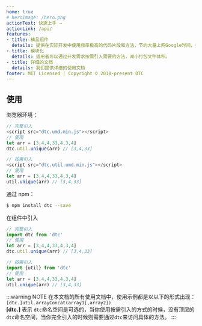 ```yaml
---
home: true
# heroImage: /hero.png
actionText: 快速上手 →
actionLink: /api/
features:
- title: 精品组件
  details: 提供在实际开发中使用频率极高的代码片段和方法，节约大量上网Google时间，提高工作效率。
- title: 模块化
  details: 适用者可以通过开发需求按需引入需要的方法，减小打包文件体积。
- title: 详细的文档
  details: 我们提供详细的使用文档
footer: MIT Licensed | Copyright © 2018-present DTC
---
```


## 使用
浏览器环境：
```js
// 完整引入
<script src="dtc.umd.min.js"></script>
// 使用
let arr = [3,4,4,33,4,3,4]
dtc.util.unique(arr) // [3,4,33]

```
```js
// 按需引入
<script src="dtc.util.umd.min.js"></script>
// 使用
let arr = [3,4,4,33,4,3,4]
util.unique(arr) // [3,4,33]

```
通过 npm：
```bash
$ npm install dtc --save
```
在组件中引入
```js
// 完整引入
import dtc from 'dtc'
// 使用
let arr = [3,4,4,33,4,3,4]
dtc.util.unique(arr) // [3,4,33]

// 按需引入
import {util} from 'dtc'
// 使用
let arr = [3,4,4,33,4,3,4]
util.unique(arr) // [3,4,33]
```
:::warning NOTE
在本文档的所有使用文档中，使用示例都是以以下的形式出现：  
`[dtc.]util.arrayConcat(array1[,array2])`  
**[dtc.]** 表示 `dtc`命名空间是可选的，当你使用按需引入的方式的时候，没有顶层的`dtc`命名空间，当你完全引入的时候则需要通过`dtc`来访问具体的方法。
:::